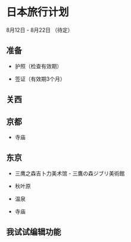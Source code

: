 # 日本旅行计划

8月12日 - 8月22日 （待定）

## 准备

- 护照（检查有效期）

- 签证（有效期3个月）


## 关西


## 京都

- 寺庙


## 东京

- 三鹰之森吉卜力美术馆 - 三鷹の森ジブリ美術館

- 秋叶原

- 温泉

- 寺庙
## 我试试编辑功能


